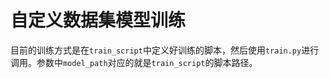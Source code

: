 # 自定义数据集模型训练

目前的训练方式是在`train_script`中定义好训练的脚本，然后使用`train.py`进行调用。参数中`model_path`对应的就是`train_script`的脚本路径。

